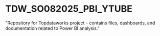 # TDW_SO082025_PBI_YTUBE
"Repository for Topdataworks project - contains files, dashboards, and documentation related to Power BI analysis."
